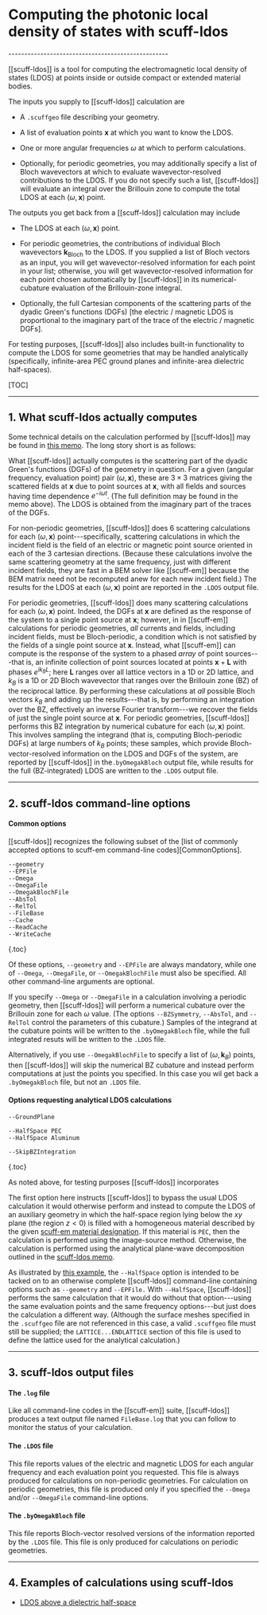 <h1>Computing the photonic local density of states with
    <span class="SC">scuff-ldos</span>
</h1>
--------------------------------------------------

[[scuff-ldos]]
is a tool for computing the electromagnetic local density 
of states (LDOS) at points inside or outside compact or 
extended material bodies.

The inputs you supply to [[scuff-ldos]] calculation are

+ A `.scuffgeo` file describing your geometry.

+ A list of evaluation points $\mathbf x$ at which you want to know
  the LDOS.

+ One or more angular frequencies $\omega$ at which to perform
  calculations.

+ Optionally, for periodic geometries, you may additionally specify
  a list of Bloch wavevectors at which to evaluate wavevector-resolved
  contributions to the LDOS. If you do not specify such a list,
  [[scuff-ldos]] will evaluate an integral over the Brillouin zone
  to compute the total LDOS at each $(\omega, \mathbf x)$ point.

The outputs you get back from a [[scuff-ldos]] calculation may
include

+ The LDOS at each $(\omega, \mathbf x)$ point.

+ For periodic geometries, the contributions of individual
  Bloch wavevectors $\mathbf k_{\text{Bloch}}$ to the LDOS.
  If you supplied a list of Bloch vectors as an input,
  you will get wavevector-resolved information for each point
  in your list; otherwise, you will get wavevector-resolved 
  information for each point chosen automatically by 
  [[scuff-ldos]] in its numerical-cubature evaluation of 
  the Brillouin-zone integral.

+ Optionally, the full Cartesian components of the scattering
  parts of the dyadic Green's functions (DGFs) [the 
  electric / magnetic LDOS is proportional to the imaginary part 
  of the trace of the electric / magnetic DGFs].

For testing purposes, [[scuff-ldos]] also includes built-in
functionality to compute the LDOS for some geometries that
may be handled analytically (specifically, infinite-area PEC
ground planes and infinite-area dielectric half-spaces).

[TOC]

--------------------------------------------------
## 1. What <span class="SC">scuff-ldos</span> actually computes

Some technical details on the calculation performed by
[[scuff-ldos]] may be found in [this memo](../../tex/scuff-ldos.pdf).
The long story short is as follows:

What [[scuff-ldos]] actually computes is the scattering
part of the dyadic Green's functions (DGFs) of the geometry 
in question. For a given (angular frequency, evaluation point)
pair $(\omega, \mathbf x)$, these are $3\times 3$ matrices
giving the scattered fields at $\mathbf x$ due to point sources
at $\mathbf x$, with all fields and sources having time
dependence $e^{-i\omega t}$. (The full definition may be
found in the memo above). The LDOS is obtained from the 
imaginary part of the traces of the DGFs.

For non-periodic geometries, [[scuff-ldos]] does 6 scattering
calculations for each $(\omega, \mathbf x)$ point---specifically,
scattering calculations in which the incident field is the
field of an electric or magnetic point source oriented in 
each of the 3 cartesian directions. (Because these calculations
involve the same scattering geometry at the same frequency,
just with different incident fields, they are fast in a 
BEM solver like [[scuff-em]] because the BEM matrix need
not be recomputed anew for each new incident field.) The
results for the LDOS at each $(\omega,\mathbf x)$ point are
reported in the `.LDOS` output file.

For periodic geometries, [[scuff-ldos]] does many scattering
calculations for each $(\omega, \mathbf x)$ point.
Indeed, the DGFs at $\mathbf x$ are defined as the response of 
the system to a single point source at $\mathbf x$; however, in
in [[scuff-em]] calculations for periodic geometries,
*all* currents and fields, including incident fields, 
must be Bloch-periodic, a condition which is not satisfied
by the fields of a single point source at $\mathbf x$. Instead,
what [[scuff-em]] can compute is the response of the system
to a phased *array* of point sources---that is, an infinite
collection of point sources located at points $\mathbf x+\mathbf L$
with phases $e^{ik_BL}$; here $\mathbf L$ ranges over all 
lattice vectors in a 1D or 2D lattice, and $k_B$ is 
a 1D or 2D Bloch wavevector that ranges over the
Brillouin zone (BZ) of the reciprocal lattice. By performing
these calculations at *all* possible Bloch vectors
$k_B$ and adding up the results---that is, by
performing an integration over the BZ, effectively an 
inverse Fourier transform---we recover 
the fields of just the single point source at $\mathbf x$.
For periodic geometries, [[scuff-ldos]] performs this 
BZ integration by numerical cubature for
each $(\omega,\mathbf x)$ point. This involves sampling
the integrand (that is, computing Bloch-periodic DGFs) 
at large numbers of $k_B$ points; these samples, 
which provide Bloch-vector-resolved information on the 
LDOS and DGFs of the system, are reported by [[scuff-ldos]] 
in the`.byOmegakBloch` output file, while results 
for the full (BZ-integrated) LDOS are written to the 
`.LDOS` output file.

--------------------------------------------------
<a name="CommandLineOptions"></a>
## 2. <span class="SC">scuff-ldos</span> command-line options

#### Common options

[[scuff-ldos]] recognizes the following subset of the 
[list of commonly accepted options to <span class="SC">scuff-em</span> command-line codes][CommonOptions].

  ````
--geometry
--EPFile
--Omega
--OmegaFile
--OmegakBlochFile
--AbsTol
--RelTol
--FileBase
--Cache
--ReadCache
--WriteCache
  ````
{.toc}

Of these options, `--geometry` and `--EPFile` are
always mandatory, while one of 
`--Omega`, `--OmegaFile`, or `--OmegakBlochFile` 
must also be specified. All
other command-line arguments are optional.

If you specify `--Omega` or `--OmegaFile` in
a calculation involving a periodic geometry,
then [[scuff-ldos]] will perform a numerical
cubature over the Brillouin zone for each
$\omega$ value. (The options `--BZSymmetry`,
`--AbsTol`, and `--RelTol` control the 
parameters of this cubature.) Samples
of the integrand at the cubature points 
will be written to the `.byOmegakBloch` 
file, while the full integrated resuts
will be written to the `.LDOS` file.

Alternatively, if you use `--OmegakBlochFile`
to specify a list of ($\omega, \mathbf k_B$)
points, then [[scuff-ldos]] will skip the
numerical BZ cubature and instead perform
computations at just the points you 
specified. In this case you wil get back a
`.byOmegakBloch` file, but not an
`.LDOS` file.

#### Options requesting analytical LDOS calculations

  ````
--GroundPlane

--HalfSpace PEC
--HalfSpace Aluminum

--SkipBZIntegration
  ````
{.toc}

As noted above, for testing purposes [[scuff-ldos]] incorporates

The first option here instructs [[scuff-ldos]] to 
bypass the usual LDOS calculation it would otherwise 
perform and instead to compute the LDOS of an
auxiliary geometry in which the half-space 
region lying below the $xy$ plane (the region
$z<0$) is filled with a homogeneous material
described by the given 
[<span class="SC">scuff-em</span> material designation][Materials].
If this material is `PEC`, then the calculation
is performed using the image-source method.
Otherwise, the calculation is performed using the 
analytical plane-wave decomposition 
outlined in the 
[<span class="SC">scuff-ldos</span> memo](scuff-ldos.pdf).

As illustrated by [this example][HalfSpaceLDOS],
the `--HalfSpace` option is intended to be
tacked on to an otherwise complete [[scuff-ldos]]
command-line containing options such as 
`--geometry` and `--EPFile.` With `--HalfSpace`,
[[scuff-ldos]] performs the same calculation that 
it would do without that option---using the same
evaluation points and the same frequency options---but
just does the calculation a different way. (Although
the surface meshes specified in the `.scuffgeo`
file are not referenced in this case, a 
valid `.scuffgeo` file must still be supplied;
the `LATTICE...ENDLATTICE` section of this 
file is used to define the lattice used 
for the analytical calculation.)

--------------------------------------------------
## 3. <span class="SC">scuff-ldos</span> output files

#### The `.log` file

Like all command-line codes in the [[scuff-em]] suite,
[[scuff-ldos]] produces a text output file named
`FileBase.log` that you can follow to monitor the
status of your calculation.

#### The `.LDOS` file

This file reports values of the electric and magnetic
LDOS for each angular frequency and each evaluation
point you requested. This file is always produced
for calculations on non-periodic geometries. For
calculation on periodic geometries, this file is 
produced only if you specified the 
`--Omega` and/or `--OmegaFile` command-line options.

#### The `.byOmegakBloch` file

This file reports Bloch-vector resolved versions
of the information reported by the `.LDOS` file.
This file is only produced for calculations on
periodic geometries.

--------------------------------------------------
<a name="Examples"></a>
## 4. Examples of calculations using <span class="SC">scuff-ldos</span>

+ [LDOS above a dielectric half-space][HalfSpaceLDOS]

[HalfSpaceLDOS]:   ../../examples/HalfSpaceLDOS/HalfSpaceLDOS.md
[Materials]:       ../../reference/Materials.md
